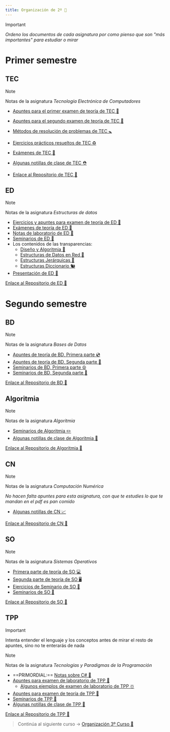 ```yaml
---
title: Organización de 2º 🐳
---
```

>[!Important]
>*Ordeno los documentos de cada asignatura por como pienso que son "más importantes" para estudiar o mirar*


# Primer semestre
## TEC


>[!Note]
>Notas de la asignatura *Tecnología Electrónica de Computadores*

- [Apuntes para el primer examen de teoría de TEC 🎃](./TEC/apuntes_tec_1_examen.md)
- [Apuntes para el segundo examen de teoría de TEC 🦷](./TEC/apuntes_tec_2_examen.md)
- [Métodos de resolución de problemas de TEC 🚼](./TEC/métodos_de_solución_de_problemas_tec.md)
- [Ejercicios prácticos resueltos de TEC ♻️](./TEC/varios_ejercicios_resueltos_tec.md)
- [Exámenes de TEC 🚨](./TEC/exámenes_de_tec.md)
- [Algunas notillas de clase de TEC ⛑](./TEC/notas_de_tec.md)

- [Enlace al Repositorio de TEC 📂 ](https://github.com/gitblanc/TEC)

## ED

>[!Note]
>Notas de la asignatura *Estructuras de datos*

- [Ejercicios y apuntes para examen de teoría de ED 🍑](./ED/ejercicios_y_apuntes_para_examen_teoría_ed.md)
- [Exámenes de teoría de ED 🍅](./ED/exámenes_de_teoría_ed.md)
- [Notas de laboratorio de ED 🍄](./ED/notas_laboratorio_ed.md)
- [Seminarios de ED 🚗](./ED/seminarios_ed.md)
- Los contenidos de las transparencias:
	- [Diseño y Algoritmia 🧢](./ED/1._diseño_y_algoritmia.md)
	- [Estructuras de Datos en Red 🍔](./ED/2._estructuras_de_datos_en_red.md)
	- [Estructuras Jerárquicas 🦔](./ED/3._estructuras_jerárquicas.md)
	- [Estructuras Diccionario 🐿️](./ED/4._estructuras_diccionario.md)
- [Presentación de ED 🐬](./ED/presentación_ed.md)

[Enlace al Repositorio de ED 📂 ](https://github.com/gitblanc/ED)

# Segundo semestre

## BD

>[!Note]
>Notas de la asignatura *Bases de Datos*

- [Apuntes de teoría de BD, Primera parte 💿](./BD/bd_primera_parte.md)
- [Apuntes de teoría de BD, Segunda parte 📀](./BD/bd_segunda_parte.md)
- [Seminarios de BD, Primera parte ☮️](./BD/seminarios_parte_1_bd.md)
- [Seminarios de BD, Segunda parte 🎁](./BD/seminarios_parte_2_bd.md)

[Enlace al Repositorio de BD 📂 ](https://github.com/gitblanc/2-curso-2-cuatri/tree/main/Bases%20de%20datos)

## Algoritmia

>[!Note]
>Notas de la asignatura *Algoritmia*

- [Seminarios de Algoritmia ✏️](./Algoritmia/seminarios_alg.md)
- [Algunas notillas de clase de Algoritmia 🧼](./Algoritmia/alg_segunda_parte.md)

[Enlace al Repositorio de Algoritmia 📂 ](https://github.com/gitblanc/https://github.com/gitblanc/2-curso-2-cuatri/tree/main/Algoritmia)

## CN

>[!Note]
>Notas de la asignatura *Computación Numérica*

*No hacen falta apuntes para esta asignatura, con que te estudies lo que te mandan en el pdf es pan comido*

- [Algunas notillas de CN 📈](./CN/notas_generales_cn.md)

[Enlace al Repositorio de CN 📂 ](https://github.com/gitblanc/https://github.com/gitblanc/2-curso-2-cuatri/tree/main/CN)

## SO

>[!Note]
>Notas de la asignatura *Sistemas Operativos*

- [Primera parte de teoría de SO 💻](./SO/so_primera_parte.md)
- [Segunda parte de teoría de SO 🖥](./SO/so_segunda_parte.md)
- [Ejercicios de Seminario de SO 🌴](./SO/ejercicios_seminario.md)
- [Seminarios de SO 🧩](./SO/seminarios_so.md)

[Enlace al Repositorio de SO 📂 ](https://github.com/gitblanc/https://github.com/gitblanc/2-curso-2-cuatri/tree/main/SO)

## TPP

>[!Important]
>Intenta entender el lenguaje y los conceptos antes de mirar el resto de apuntes, sino no te enterarás de nada


>[!Note]
>Notas de la asignatura *Tecnologías y Paradigmas de la Programación*

- ==PRIMORDIAL:== [Notas sobre C# 🍉](./TPP/notas_de_c_sharp.md)
- [Apuntes para examen de laboratorio de TPP 🤩](./TPP/apuntes_examen_lab_tpp.md)
	- [Algunos ejemplos de examen de laboratorio de TPP ☃️](./TPP/ejemplos_examen_lab_tpp.md)
- [Apuntes para examen de teoría de TPP 👅](./TPP/apuntes_examen_teoria_tpp.md)
- [Seminarios de TPP 🍎](./TPP/seminarios_tpp.md)
- [Algunas notillas de clase de TPP 🗿](./TPP/notas_de_teoria_tpp.md)

[Enlace al Repositorio de TPP 📂 ](https://github.com/gitblanc/TPP)

> Continúa al siguiente curso -> [Organización 3º Curso 🐊](../3%20Curso/organizacion.md)